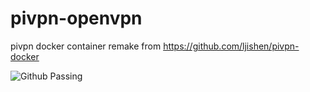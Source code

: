 # pivpn-openvpn
pivpn docker container 
remake from https://github.com/ljishen/pivpn-docker

![Github Passing](https://img.shields.io/github/workflow/status/Archef2000/pivpn-openvpn/PIVPN)
